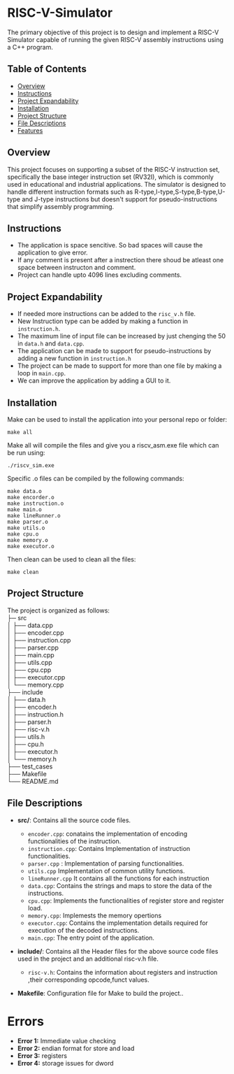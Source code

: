 # RISC-V-Simulator

The primary objective of this project is to design and implement a RISC-V Simulator capable of running the given RISC-V assembly instructions using a C++ program.

## Table of Contents

- [Overview](#overview)
- [Instructions](#instructions)
- [Project Expandability](#project-expandability)
- [Installation](#Installation)
- [Project Structure](#project-structure)
- [File Descriptions](#file-descriptions)
- [Features](#features)

## Overview

This project focuses on supporting a subset of the RISC-V instruction set, specifically the base integer instruction set (RV32I), which is commonly used in educational and industrial applications. The simulator is designed to handle different instruction formats such as R-type,I-type,S-type,B-type,U-type and J-type instructions but doesn't support for pseudo-instructions that simplify assembly programming.

## Instructions

- The application is space sencitive. So bad spaces will cause the application to give error.
- If any comment is present after a instrection there shoud be atleast one space between instructon and comment.
- Project can handle upto 4096 lines excluding comments.

## Project Expandability

- If needed more instructions can be added to the `risc_v.h` file.
- New Instruction type can be added by making a function in `instruction.h`.
- The maximum line of input file can be increased by just chenging the 50 in `data.h` and `data.cpp`.
- The application can be made to support for pseudo-instructions by adding a new function in `instruction.h`
- The project can be made to support for more than one file by making a loop in `main.cpp`.
- We can improve the application by adding a GUI to it.

## Installation

Make can be used to install the application into your personal repo or folder:

```console
make all
```

Make all will compile the files and give you a riscv_asm.exe file which can be run using:

```console
./riscv_sim.exe
```

Specific .o files can be compiled by the following commands:

```console
make data.o
make encorder.o
make instruction.o
make main.o
make lineRunner.o
make parser.o
make utils.o
make cpu.o
make memory.o
make executor.o
```

Then clean can be used to clean all the files:

```console
make clean
```

## Project Structure

The project is organized as follows:\
├─ src\
│ ├── data.cpp \
│ ├── encoder.cpp \
│ ├── instruction.cpp \
│ ├── parser.cpp \
│ ├── main.cpp \
│ ├── utils.cpp \
│ ├── cpu.cpp \
│ ├── executor.cpp \
│ └── memory.cpp \
├── include \
│ ├── data.h \
│ ├── encoder.h \
│ ├── instruction.h \
│ ├── parser.h \
│ ├── risc-v.h \
│ ├── utils.h \
│ ├── cpu.h \
│ ├── executor.h \
│ └── memory.h \
├── test_cases \
├── Makefile \
└── README.md

## File Descriptions

- **src/**: Contains all the source code files.

  - `encoder.cpp`: conatains the implementation of encoding functionalities of the instruction.
  - `instruction.cpp`: Contains Implementation of instruction functionalities.
  - `parser.cpp` : Implementation of parsing functionalities.
  - `utils.cpp` Implementation of common utility functions.
  - `lineRunner.cpp` It contains all the functions for each instruction
  - `data.cpp`: Contains the strings and maps to store the data of the instructions.
  - `cpu.cpp`: Implements the functionalities of register store and register load.
  - `memory.cpp`: Implemests the memory opertions
  - `executor.cpp`: Contains the implementation details required for execution of the decoded instructions.
  - `main.cpp`: The entry point of the application.

- **include/**: Contains all the Header files for the above source code files used in the project and an additional risc-v.h file.
  - `risc-v.h`: Contains the information about registers and instruction ,their corresponding opcode,funct values.
- **Makefile**: Configuration file for Make to build the project..
# Errors
- **Error 1:** Immediate value checking
- **Error 2:** endian format for store and load
- **Error 3:** registers
- **Error 4:** storage issues for dword